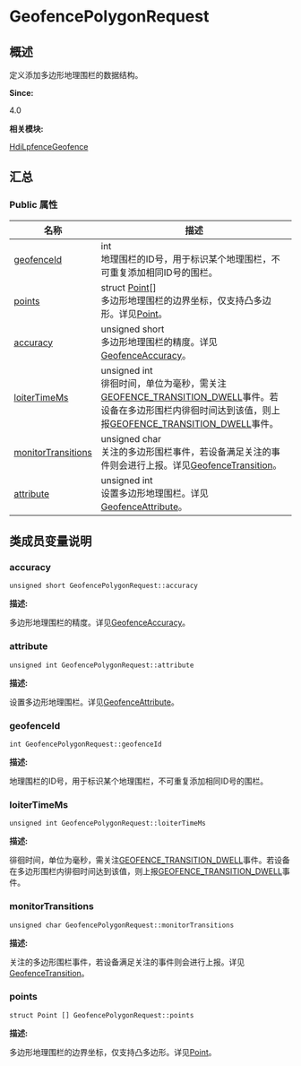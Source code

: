 # GeofencePolygonRequest


## 概述

定义添加多边形地理围栏的数据结构。

**Since:**

4.0

**相关模块:**

[HdiLpfenceGeofence](_hdi_lpfence_geofence.md)


## 汇总


### Public 属性

  | 名称 | 描述 | 
| -------- | -------- |
| [geofenceId](#geofenceid) | int<br/>地理围栏的ID号，用于标识某个地理围栏，不可重复添加相同ID号的围栏。 | 
| [points](#points) | struct&nbsp;[Point](_point.md)[]<br/>多边形地理围栏的边界坐标，仅支持凸多边形。详见[Point](_point.md)。 | 
| [accuracy](#accuracy) | unsigned&nbsp;short<br/>多边形地理围栏的精度。详见[GeofenceAccuracy](_hdi_lpfence_geofence.md#geofenceaccuracy)。 | 
| [loiterTimeMs](#loitertimems) | unsigned&nbsp;int<br/>徘徊时间，单位为毫秒，需关注[GEOFENCE_TRANSITION_DWELL](_hdi_lpfence_geofence.md#geofencetransition)事件。若设备在多边形围栏内徘徊时间达到该值，则上报[GEOFENCE_TRANSITION_DWELL](_hdi_lpfence_geofence.md#geofencetransition)事件。 | 
| [monitorTransitions](#monitortransitions) | unsigned&nbsp;char<br/>关注的多边形围栏事件，若设备满足关注的事件则会进行上报。详见[GeofenceTransition](_hdi_lpfence_geofence.md#geofencetransition)。 | 
| [attribute](#attribute) | unsigned&nbsp;int<br/>设置多边形地理围栏。详见[GeofenceAttribute](_hdi_lpfence_geofence.md#geofenceattribute)。 | 


## 类成员变量说明


### accuracy

  
```
unsigned short GeofencePolygonRequest::accuracy
```

**描述:**

多边形地理围栏的精度。详见[GeofenceAccuracy](_hdi_lpfence_geofence.md#geofenceaccuracy)。


### attribute

  
```
unsigned int GeofencePolygonRequest::attribute
```

**描述:**

设置多边形地理围栏。详见[GeofenceAttribute](_hdi_lpfence_geofence.md#geofenceattribute)。


### geofenceId

  
```
int GeofencePolygonRequest::geofenceId
```

**描述:**

地理围栏的ID号，用于标识某个地理围栏，不可重复添加相同ID号的围栏。


### loiterTimeMs

  
```
unsigned int GeofencePolygonRequest::loiterTimeMs
```

**描述:**

徘徊时间，单位为毫秒，需关注[GEOFENCE_TRANSITION_DWELL](_hdi_lpfence_geofence.md#geofencetransition)事件。若设备在多边形围栏内徘徊时间达到该值，则上报[GEOFENCE_TRANSITION_DWELL](_hdi_lpfence_geofence.md#geofencetransition)事件。


### monitorTransitions

  
```
unsigned char GeofencePolygonRequest::monitorTransitions
```

**描述:**

关注的多边形围栏事件，若设备满足关注的事件则会进行上报。详见[GeofenceTransition](_hdi_lpfence_geofence.md#geofencetransition)。


### points

  
```
struct Point [] GeofencePolygonRequest::points
```

**描述:**

多边形地理围栏的边界坐标，仅支持凸多边形。详见[Point](_point.md)。
